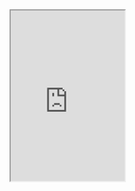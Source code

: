 <html>
<body>
<iframe width="200" height="300" src= "https://www.youtube.com/watch?v=WVZTsTXO3Nk"> </iframe>
</body>
</html>
